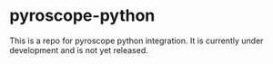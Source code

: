 # pyroscope-python

This is a repo for pyroscope python integration. It is currently under development and is not yet released.
